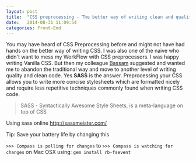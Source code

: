 ```yaml
---
layout: post
title:  "CSS preprocessing - The better way of writing clean and quality CSS"
date:   2014-08-31 11:09:54
categories: Front-End
---
```


You may have heard of CSS Preprocessing before and might not have had hands on the better way of writing CSS. I was also one of the naive who didn't want to mess my WorkFlow with CSS preprocessors. I was happy writing Vanilla CSS. But then my colleague [Bassam](http://bassam.co) suggested and wanted me to abandon the traditional way and move to another level of writing quality and clean code. Yes __SASS__ is the answer. Preprocessing your CSS allows you to write more concise stylesheets which are formatted nicely and require less repetitive techniques commonly found when writing CSS code. 

> SASS - Syntactically Awesome Style Sheets, is a meta-language on top of CSS

Using sass online http://sassmeister.com/

Tip: Save your battery life by changing this

`>>> Compass is polling for changes` to `>>> Compass is watching for changes` on Mac OSX using: `gem install rb-fsevent`